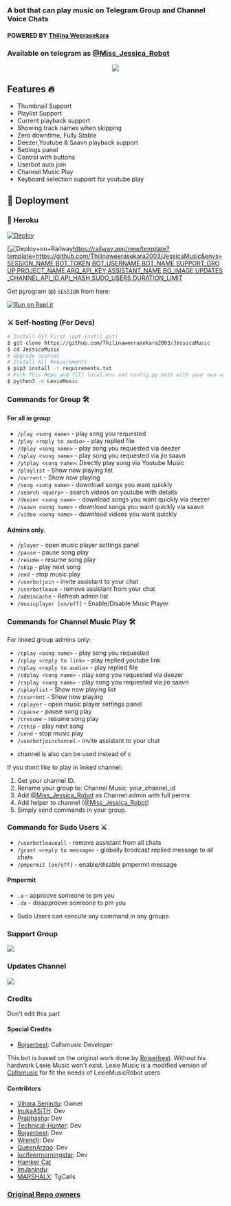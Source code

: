 <h1 align="centre"JessicaMUSIC</h1>

### A bot that can play music on Telegram Group and Channel Voice Chats
#### POWERED BY [Thilina Weerasekara](https://github.com/ThilinaWeerasekara)
### Available on telegram as [@Miss_Jessica_Robot](https://t.me/Miss_Jessica_Robot)

<p align="center">
  <img src="https://telegra.ph/file/cc3cd42578681f6916295.jpg">
</p>

<h2> Features 🔥 </h2>

- Thumbnail Support
- Playlist Support
- Current playback support
- Showing track names when skipping
- Zero downtime, Fully Stable
- Deezer,Youtube & Saavn playback support
- Settings panel
- Control with buttons
- Userbot auto join
- Channel Music Play
- Keyboard selection support for youtube play

## 🚀 Deployment

### 💜 Heroku

[![Deploy](https://www.herokucdn.com/deploy/button.svg)](https://heroku.com/deploy?template=https://github.com/Thilinaweerasekara2003/JessicaMusic)

[![Deploy+on+Railway](https://railway.app/button.svg)https://railway.app/new/template?template=https://github.com/Thilinaweerasekara2003/JessicaMusic&envs=SESSION_NAME,BOT_TOKEN,BOT_USERNAME,BOT_NAME,SUPPORT_GROUP,PROJECT_NAME,ARQ_API_KEY,ASSISTANT_NAME,BG_IMAGE,UPDATES_CHANNEL,API_ID,API_HASH,SUDO_USERS,DURATION_LIMIT


Get pyrogram (p)  `SESSION` from here:

[![Run on Repl.it](https://repl.it/badge/github/ChankitSaini/GenerateStringSession)](https://replit.com/@ChankitSaini/GenerateStringSession)

### ⚔ Self-hosting (For Devs) 
```sh
# Install Git First (apt-instll git)
$ git clone https://github.com/Thilinaweerasekara2003/JessicaMusic
$ cd JessicaMusic
# Upgrade sources
# Install All Requirements 
$ pip3 install -r requirements.txt
# Fork This Repo and fill local.env and config.py both with your own values.Then Start The Bot
$ python3 -m LexieMusic
```

### Commands for Group 🛠
#### For all in group

- `/play <song name>` - play song you requested
- `/play <reply to audio>` - play replied file
- `/dplay <song name>` - play song you requested via deezer
- `/splay <song name>` - play song you requested via jio saavn
- `/ytplay <song name>`: Directly play song via Youtube Music
- `/playlist` - Show now playing list
- `/current` - Show now playing
- `/song <song name>` - download songs you want quickly
- `/search <query>` - search videos on youtube with details
- `/deezer <song name>` - download songs you want quickly via deezer
- `/saavn <song name>` - download songs you want quickly via saavn
- `/video <song name>` - download videos you want quickly

#### Admins only.
- `/player` - open music player settings panel
- `/pause` - pause song play
- `/resume` - resume song play
- `/skip` - play next song
- `/end` - stop music play
- `/userbotjoin` - invite assistant to your chat
- `/userbotleave` - remove assistant from your chat
- `/admincache` - Refresh admin list
- `/musicplayer [on/off]` - Enable/Disable Music Player

### Commands for Channel Music Play 🛠
For linked group admins only:
- `/cplay <song name>` - play song you requested
- `/cplay <reply to link>` - play replied youtube link
- `/cplay <reply to audio>` - play replied file
- `/cdplay <song name>` - play song you requested via deezer
- `/csplay <song name>` - play song you requested via jio saavn
- `/cplaylist` - Show now playing list
- `/ccurrent` - Show now playing
- `/cplayer` - open music player settings panel
- `/cpause` - pause song play
- `/cresume` - resume song play
- `/cskip` - play next song
- `/cend` - stop music play
- `/userbotjoinchannel` - invite assistant to your chat
* channel is also can be used instead of c

If you donlt like to play in linked channel:
 1. Get your channel ID.
 2. Rename your group to: Channel Music: your_channel_id
 3. Add [@Miss_Jessica_Robot](https://t.me/Miss_Jessica_Robot) as Channel admin with full perms
 4. Add helper to channel ([@Miss_Jessica_Robot](https://t.me/Miss_Jessica_Robot))
 5. Simply send commands in your group.

### Commands for Sudo Users ⚔️
- `/userbotleaveall` - remove assistant from all chats
- `/gcast <reply to message>` - globally brodcast replied message to all chats
- `/pmpermit [on/off]` - enable/disable pmpermit message

#### Pmpermit
- `.a` - approove someone to pm you
- `.da` - disapproove someone to pm you
+ Sudo Users can execute any command in any groups

### Support Group 
<a href="https://t.me/HITecRobot"><img src="https://img.shields.io/badge/Telegram-Join%20Support%20Group-blue.svg?logo=telegram"></a>

### Updates Channel
<a href="https://t.me/hitecobotchanal"><img src="https://img.shields.io/badge/Telegram-Join%20Updates%20Channel-blue.svg?logo=telegram"></a>
 

### Credits
Don't edit this part

#### Special Credits
- [Rojserbest](http://github.com/rojserbes): Callsmusic Developer

This bot is based on the original work done by [Rojserbest](http://github.com/rojserbest). Without his hardwork Lexie Music won't exist. 
Lexie Music is a modified version of [Callsmusic](https://github.com/callsmusic/callsmusic) for fit the needs of LexieMusicRobot users

#### Contribtors
- [Vihara Senindu](https://github.com/viharasenindu): Owner
- [InukaASiTH](https://github.com/InukaAsith): Dev
- [Prabhasha](https://github.com/Prabhasha-p): Dev
- [Technical-Hunter](https://github.com/Technical-Hunter): Dev
- [Rojserbest](http://github.com/rojserbest): Dev
- [Wrench](https://github.com/EverythingSuckz/): Dev
- [QueenArzoo](https://github.com/QueenArzoo): Dev
- [lucifeermorningstar](https://github.com/lucifeermorningstar): Dev
- [Hamker Cat](https://github.com/thehamkercat/)
- [ImJanindu](https://github.com/ImJanindu): 
- [MARSHALX](https://github.com/MarshalX): TgCalls

### [Original Repo owners](https://github.com/CallsMusic/CallsMusic)
